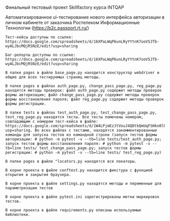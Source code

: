 Финальный тестовый проект Skillfactory курса INTQAP

Автоматизированное ui-тестирование нового интерфейса авторизации в личном кабинете от заказчика Ростелеком Информационные Технологии (https://b2c.passport.rt.ru/)

    Тест-кейсы доступны по ссылке: https://docs.google.com/spreadsheets/d/16XPaLWqP6unLRyYYtnK7ooV5JTb-wyALJbcMQjRSNzE/edit?usp=sharing

    Баг-репорты доступны по ссылке: https://docs.google.com/spreadsheets/d/16XPaLWqP6unLRyYYtnK7ooV5JTb-wyALJbcMQjRSNzE/edit?usp=sharing

    В папке pages в файле base_page.py находится конструктор webdriver и общие для всех тестируемых страниц методы.

    В папке pages в файлах auth_page.py, change_pass_page.py, reg_page.py находятся методы проверок: файл auth_page.py содержит методы проверок формы авторизации; файл change_pass_page.py содержит методы проверок формы восстановления пароля; файл reg_page.py содержит методы проверок формы регистрации.

    В папке tests в файлах test_auth_page.py, test_change_pass_page.py, test_reg_page.py находятся тесты. Все тесты помечены номером, совпадающим с номером тест-кейса в файле: https://docs.google.com/spreadsheets/d/1W4LPjmEzJtVouJ4QDtkQmUqFSHkn0lOaJLCCXogbx2w/edit?usp=sharing. Во всех файлах с тестами, находятся закомментированные команды для запуска тестов из командной строки (запуск тестов формы авторизации: # python -m pytest -v --tb=line tests/test_auth_page.py; запуск тестов формы восстановления пароля: # python -m pytest -v --tb=line tests/ test_change_pass_page.py; запуск тестов формы регистрации: # python -m pytest -v --tb=line tests/ test_reg_page.py)

    В папке pages в файле "locators.py находятся все локаторы.

    В корне проекта в файле conftest.py находится фикстура с функцией открытия и закрытия браузера.

    В корне проекта в файле settings.py находятся методы и переменные для параметризации тестов

    В корне проекта в файле pytest.ini зарегистрированы метки маркировок тестов.

    В корне проекта в файле requirements.py описаны используемые библиотеки.
